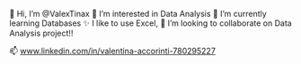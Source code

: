 👋 Hi, I’m @ValexTinax
👀 I’m interested in Data Analysis
🌱 I’m currently learning Databases
✨ I like to use Excel,
💞️ I’m looking to collaborate on Data Analysis project!!

📫 
www.linkedin.com/in/valentina-accorinti-780295227

